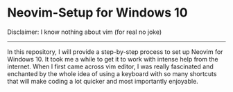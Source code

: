 # Neovim-Setup for Windows 10



Disclaimer: I know nothing about vim (for real no joke)

---


In this repository, I will provide a step-by-step process to set up Neovim for Windows 10. It took me a while to get it to work with intense help from the internet. When I first came across vim editor, I was really fascinated and enchanted by the whole idea of using a keyboard with so many shortcuts that will make coding a lot quicker and most importantly enjoyable.



